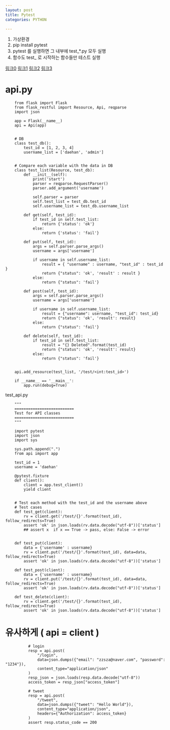 ```yaml
---
layout: post
title: Pytest
categories: PYTHON

---
```


1. 가상환경
2. pip install pytest
3. pytest 를 실행하면 그 내부에 test_*.py 모두 실행
4. 함수도 test_ 로 시작하는 함수들만 테스트 실행

[링크0]
[링크1]
[링크2]
[링크3]




# api.py


        from flask import Flask
        from flask_restful import Resource, Api, reqparse
        import json

        app = Flask(__name__)
        api = Api(app)


        # DB
        class test_db():
            test_id = [1, 2, 3, 4]
            username_list = ['daehan', 'admin']


        # Compare each variable with the data in DB
        class test_list(Resource, test_db):
            def __init__(self):
                print('start')
                parser = reqparse.RequestParser()
                parser.add_argument('username')

                self.parser = parser
                self.test_list = test_db.test_id
                self.username_list = test_db.username_list

            def get(self, test_id):
                if test_id in self.test_list:
                    return {'status': 'ok'}
                else:
                    return {'status': 'fail'}

            def put(self, test_id):
                args = self.parser.parse_args()
                username = args['username']

                if username in self.username_list:
                    result = { "username" : username, "test_id" : test_id }
                    return {"status": 'ok', 'result' : result }
                else:
                    return {"status": 'fail'}

            def post(self, test_id):
                args = self.parser.parse_args()
                username = args['username']

                if username in self.username_list:
                    result = {"username": username, "test_id": test_id}
                    return {"status": 'ok', 'result': result}
                else:
                    return {"status": 'fail'}

            def delete(self, test_id):
                if test_id in self.test_list:
                    result = "{} Deleted".format(test_id)
                    return {"status": 'ok', 'result': result}
                else:
                    return {"status": 'fail'}


        api.add_resource(test_list, '/test/<int:test_id>')

        if __name__ == '__main__':
            app.run(debug=True)
            
            
test_api.py



        """
        ==========================
        Test for API classes
        ==========================
        """

        import pytest
        import json
        import sys

        sys.path.append(".")
        from api import app

        test_id = 1
        username = 'daehan'

        @pytest.fixture
        def client():
            client = app.test_client()
            yield client


        # Test each method with the test_id and the username above
        # Test cases
        def test_get(client):
            rv = client.get('/test/{}'.format(test_id), follow_redirects=True)
            assert 'ok' in json.loads(rv.data.decode("utf-8"))['status']
            ## assert x  if x == True -> pass, else: False -> error
            

        def test_put(client):
            data = {'username' : username}
            rv = client.put('/test/{}'.format(test_id), data=data, follow_redirects=True)
            assert 'ok' in json.loads(rv.data.decode("utf-8"))['status']

        def test_post(client):
            data = {'username' : username}
            rv = client.put('/test/{}'.format(test_id), data=data, follow_redirects=True)
            assert 'ok' in json.loads(rv.data.decode("utf-8"))['status']

        def test_delete(client):
            rv = client.get('/test/{}'.format(test_id), follow_redirects=True)
            assert 'ok' in json.loads(rv.data.decode("utf-8"))['status']


# 유사하게  ( api = client )

              # login
              resp = api.post(
                  "/login",
                  data=json.dumps({"email": "zzsza@naver.com", "password": "1234"}),
                  content_type="application/json"
              )
              resp_json = json.loads(resp.data.decode("utf-8"))
              access_token = resp_json["access_token"]

              # tweet
              resp = api.post(
                  "/tweet",
                  data=json.dumps({"tweet": "Hello World"}),
                  content_type="application/json",
                  headers={"Authorization": access_token}
              )
              assert resp.status_code == 200



[링크0]: https://flask.palletsprojects.com/en/1.1.x/testing/
[링크1]: https://jybaek.tistory.com/806?category=478096
[링크2]: https://github.com/rampart81/python-backend-book/blob/master/chapter5/app.py
[링크3]: https://zzsza.github.io/development/2019/03/05/unit-test-with-flask/

